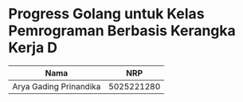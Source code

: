 # Progress Golang untuk Kelas Pemrograman Berbasis Kerangka Kerja D

<div align=center>

| Nama                   | NRP        |
| ---------------------- | ---------- |
| Arya Gading Prinandika | 5025221280 |

</div>
